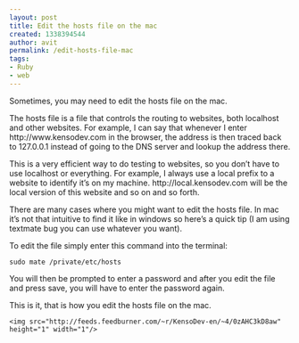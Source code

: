 ```yaml
---
layout: post
title: Edit the hosts file on the mac
created: 1338394544
author: avit
permalink: /edit-hosts-file-mac
tags:
- Ruby
- web
---
```

<p>Sometimes, you may need to edit the hosts file on the mac.</p>

<p>The hosts file is a file that controls the routing to websites, both localhost and other websites. For example, I can say that whenever I enter http://www.kensodev.com in the browser, the address is then traced back to 127.0.0.1 instead of going to the DNS server and lookup the address there.</p>

<p>This is a very efficient way to do testing to websites, so you don’t have to use localhost or everything. For example, I always use a local prefix to a website to identify it’s on my machine. http://local.kensodev.com will be the local version of this website and so on and so forth.</p>

<p>There are many cases where you might want to edit the hosts file. In mac it’s not that intuitive to find it like in windows so here’s a quick tip (I am using textmate bug you can use whatever you want).</p>

<p>To edit the file simply enter this command into the terminal:</p>
<div class='highlight'><pre><code class='bash'>sudo mate /private/etc/hosts
</code></pre>
</div>
<p>You will then be prompted to enter a password and after you edit the file and press save, you will have to enter the password again.</p>

<p>This is it, that is how you edit the hosts file on the mac.</p>
      
    <img src="http://feeds.feedburner.com/~r/KensoDev-en/~4/0zAHC3kD8aw" height="1" width="1"/>
